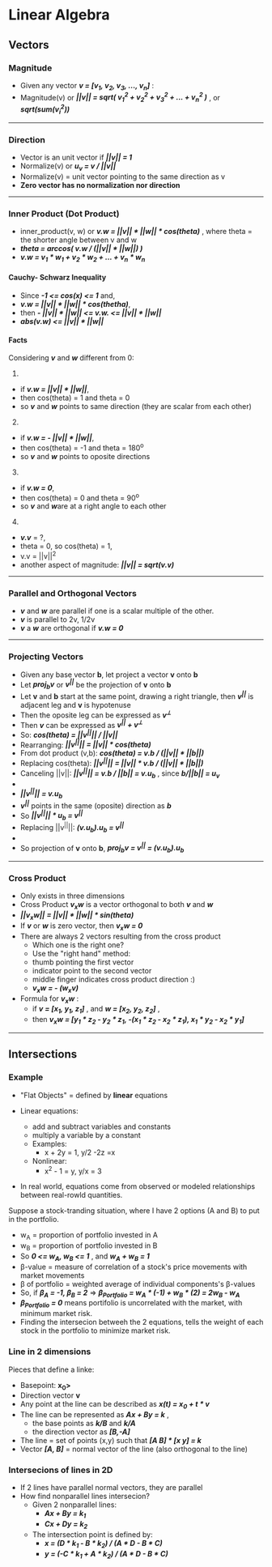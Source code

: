 # Linear Algebra

## Vectors

### Magnitude

* Given any vector ***v = [v<sub>1</sub>, v<sub>2</sub>, v<sub>3</sub>, ..., v<sub>n</sub>]*** :
* Magnitude(v) or ***||v|| = sqrt( v<sub>1</sub><sup>2</sup> + v<sub>2</sub><sup>2</sup> + v<sub>3</sub><sup>2</sup> + ... + v<sub>n</sub><sup>2</sup> )*** , or ***sqrt(sum(v<sub>i</sub><sup>2</sup>))***

---

### Direction

* Vector is an unit vector if ***||v|| = 1***
* Normalize(v) or ***u<sub>v</sub> = v / ||v||***
* Normalize(v) = unit vector pointing to the same direction as v
* **Zero vector has no normalization nor direction**

---

### Inner Product (Dot Product)
* inner_product(v, w) or ***v.w = ||v|| * ||w|| * cos(theta)*** , where theta = the shorter angle between v and w
* ***theta = arccos( v.w / (||v|| * ||w||) )***
* ***v.w = v<sub>1</sub> * w<sub>1</sub> + v<sub>2</sub> * w<sub>2</sub> + ... + v<sub>n</sub> * w<sub>n</sub>***

#### Cauchy- Schwarz Inequality
* Since ***-1 <= cos(x) <= 1*** and,
* ***v.w = ||v|| * ||w|| * cos(thetha)***,
* then ***\- ||v|| * ||w|| <= v.w. <= ||v|| * ||w||***
* ***abs(v.w) <= ||v|| * ||w||***

#### Facts 
Considering ***v*** and ***w*** different from 0:

1.

* if ***v.w = ||v|| * ||w||***,
* then cos(theta) = 1 and theta = 0
* so ***v*** and ***w*** points to same direction (they are scalar from each other)

2.

* if ***v.w = \- ||v|| * ||w||***,
* then cos(theta) = \-1  and theta = 180<sup>o</sup>
* so ***v*** and ***w*** points to oposite directions

3.

* if ***v.w = 0***,
* then cos(theta) = 0  and theta = 90<sup>o</sup>
* so ***v*** and ***w***are at a right angle to each other

4.

* ***v.v*** = ?,
* theta = 0, so cos(theta) = 1,
* v.v = ||v||<sup>2</sup>
* another aspect of magnitude: ***||v|| = sqrt(v.v)***

---

### Parallel and Orthogonal Vectors

* ***v*** and ***w*** are parallel if one is a scalar multiple of the other.
* ***v*** is parallel to 2v, 1/2v
* ***v*** a ***w*** are orthogonal if ***v.w = 0***

---

### Projecting Vectors

* Given any base vector **b**, let project a vector **v** onto **b**
* Let ***proj<sub>b</sub>v*** or ***v<sup>||</sup>*** be the projection of **v** onto **b** 
* Let **v** and **b** start at the same point, drawing a right triangle, then ***v<sup>||</sup>*** is adjacent leg and **v** is hypotenuse
* Then the oposite leg can be expressed as ***v<sup>&#10178;</sup>***
* Then ***v*** can be expressed as ***v<sup>||</sup> + v<sup>&#10178;</sup>***
* So: ***cos(theta) = ||v<sup>||</sup>|| / ||v||***
* Rearranging: ***||v<sup>||</sup>|| = ||v|| * cos(theta)***
* From dot product (v,b): ***cos(theta) = v.b / (||v|| * ||b||)***
* Replacing cos(theta): ***||v<sup>||</sup>|| = ||v|| * v.b / (||v|| * ||b||)***
* Canceling ||v||: ***||v<sup>||</sup>|| = v.b / ||b|| = v.u<sub>b</sub>*** , since ***b/||b|| = u<sub>v</sub>***
*
* ***||v<sup>||</sup>|| = v.u<sub>b</sub>***
* ***v<sup>||</sup>*** points in the same (oposite) direction as ***b***
* So ***||v<sup>||</sup>|| * u<sub>b</sub> = v<sup>||</sup>***
* Replacing ||v<sup>||</sup>||: ***(v.u<sub>b</sub>).u<sub>b</sub> = v<sup>||</sup>***
*
* So projection of **v** onto **b**, ***proj<sub>b</sub>v =  v<sup>||</sup> = (v.u<sub>b</sub>).u<sub>b</sub>***

---

### Cross Product

* Only exists in three dimensions
* Cross Product ***v<sub>x</sub>w*** is a vector orthogonal to both ***v*** and ***w***
* ***||v<sub>x</sub>w|| = ||v|| * ||w|| * sin(theta)***
* If ***v*** or ***w*** is zero vector, then ***v<sub>x</sub>w = 0***
* There are always 2 vectors resulting from the cross product
  * Which one is the right one? 
  * Use the "right hand" method: 
  * thumb pointing the first vector
  * indicator point to the second vector
  * middle finger indicates cross product direction :)
  * ***v<sub>x</sub>w = - (w<sub>x</sub>v)***
* Formula for ***v<sub>x</sub>w*** :
  * if  ***v = [x<sub>1</sub>, y<sub>1</sub>, z<sub>1</sub>]*** , and ***w = [x<sub>2</sub>, y<sub>2</sub>, z<sub>2</sub>]*** ,
  * then ***v<sub>x</sub>w = [y<sub>1</sub> * z<sub>2</sub> - y<sub>2</sub> * z<sub>1</sub>, -(x<sub>1</sub> * z<sub>2</sub> - x<sub>2</sub> * z<sub>1</sub>), x<sub>1</sub> * y<sub>2</sub> - x<sub>2</sub> * y<sub>1</sub>]***
  
---
  
## Intersections
  
### Example
  
* "Flat Objects" = defined by **linear** equations
* Linear equations:
  * add and subtract variables and constants
  * multiply a variable by a constant
  * Examples:
    * x + 2y = 1, y/2 -2z =x
   * Nonlinear:
     * x<sup>2</sup> - 1  = y, y/x = 3
  
* In real world, equations come from observed or modeled relationships between real-rowld quantities.

Suppose a stock-tranding situation, where I have 2 options (A and B) to put in the portfolio.

* w<sub>A</sub> = proportion of portfolio invested in A
* w<sub>B</sub> = proportion of portfolio invested in B
* So ***0 <= w<sub>A</sub>, w<sub>B</sub> <= 1*** , and ***w<sub>A</sub> + w<sub>B</sub> = 1***  
* &beta;-value = measure of correlation of a stock's price movements with market movements
* &beta; of portfolio = weighted average of individual components's &beta;-values
* So, if ***&beta;<sub>A</sub> = -1, &beta;<sub>B</sub> = 2***   &rArr;  ***&beta;<sub>Portfolio</sub> = w<sub>A</sub> * (-1) + w<sub>B</sub> * (2) =  2w<sub>B</sub> - w<sub>A</sub>***
* ***&beta;<sub>Portfolio</sub> = 0*** means portifolio is uncorrelated with the market, with minimum market risk.
* Finding the intersecion betweeh the 2 equations, tells the weight of each stock in the portfolio to minimize market risk.

### Line in 2 dimensions

Pieces that define a linke:
* Basepoint: **x<sub>0</sub>>**
* Direction vector **v**
* Any point at the line can be described as ***x(t) = x<sub>0</sub> + t * v***
* The line can be represented as ***Ax + By = k*** , 
  * the base points as ***k/B*** and ***k/A***
  * the direction vector as ***[B,-A]***
* The line = set of points (x,y) such that ***[A B] * [x y] = k***
* Vector ***[A, B]*** = normal vector of the line (also orthogonal to the line)

### Intersecions of lines in 2D

* If 2 lines have parallel normal vectors, they are parallel
* How find nonparallel lines intersecion?
  * Given 2 nonparallel lines:
    * ***Ax + By = k<sub>1</sub>***
    * ***Cx + Dy = k<sub>2</sub>***
  * The intersection point is defined by:
    * ***x = (D * k<sub>1</sub> - B * k<sub>2</sub>) / (A * D - B * C)***
    * ***y = (-C * k<sub>1</sub> + A * k<sub>2</sub>) / (A * D - B * C)***






